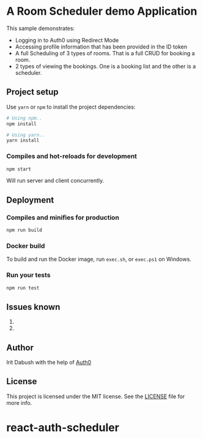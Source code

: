 # A Room Scheduler demo Application

This sample demonstrates:

- Logging in to Auth0 using Redirect Mode
- Accessing profile information that has been provided in the ID token
- A full Scheduling of 3 types of rooms. That is a full CRUD for booking a room.
- 2 types of viewing the bookings. One is a booking list and the other is a scheduler.

## Project setup

Use `yarn` or `npm` to install the project dependencies:

```bash
# Using npm..
npm install

# Using yarn..
yarn install
```

### Compiles and hot-reloads for development

```bash
npm start
```

Will run server and client concurrently.

## Deployment

### Compiles and minifies for production

```bash
npm run build
```

### Docker build

To build and run the Docker image, run `exec.sh`, or `exec.ps1` on Windows.

### Run your tests

```bash
npm run test
```

## Issues known

1. 
2. 

## Author

Irit Dabush with the help of [Auth0](https://auth0.com)

## License

This project is licensed under the MIT license. See the [LICENSE](../LICENSE) file for more info.
# react-auth-scheduler
